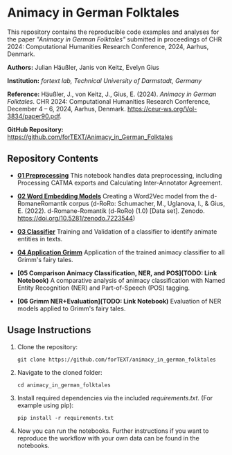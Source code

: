 # Animacy in German Folktales

This repository contains the reproducible code examples and analyses for the paper *"Animacy in German Folktales"* submitted in proceedings of CHR 2024: Computational Humanities Research Conference, 2024, Aarhus, Denmark.

**Authors:** Julian Häußler, Janis von Keitz, Evelyn Gius

**Institution:** *fortext lab, Technical University of Darmstadt, Germany*

**Reference:** Häußler, J., von Keitz, J., Gius, E. (2024). *Animacy in German Folktales*. CHR 2024: Computational Humanities Research Conference, December 4 – 6, 2024, Aarhus, Denmark. https://ceur-ws.org/Vol-3834/paper90.pdf.

**GitHub Repository:** https://github.com/forTEXT/Animacy_in_German_Folktales


## Repository Contents

- **[01 Preprocessing](animacy_in_german_folktales_01_preprocessing.ipynb)**
This notebook handles data preprocessing, including Processing CATMA exports and Calculating Inter-Annotator Agreement.

- **[02 Word Embedding Models](animacy_in_german_folktales_02_word_embedding_model.ipynb)**
Creating a Word2Vec model from the d-RomaneRomantik corpus (d-RoRo: Schumacher, M., Uglanova, I., & Gius, E. (2022). d-Romane-Romantik (d-RoRo) (1.0) [Data set]. Zenodo. https://doi.org/10.5281/zenodo.7223544)

- **[03 Classifier](animacy_in_german_folktales_03_classification.ipynb)**
Training and Validation of a classifier to identify animate entities in texts.

- **[04 Application Grimm](animacy_in_german_folktales_04_application_grimm.ipynb)**
Application of the trained animacy classifier to all Grimm's fairy tales. 

- **[05 Comparison Animacy Classification, NER, and POS](TODO: Link Notebook)**
A comparative analysis of animacy classification with Named Entity Recognition (NER) and Part-of-Speech (POS) tagging.

- **[06 Grimm NER+Evaluation](TODO: Link Notebook)**
Evaluation of NER models applied to Grimm's fairy tales. 


## Usage Instructions

1. Clone the repository:
   ```
   git clone https://github.com/forTEXT/animacy_in_german_folktales
   ```
2. Navigate to the cloned folder:
   ```
   cd animacy_in_german_folktales
   ```
3. Install required dependencies via the included *requirements.txt*. (For example using pip):
   ```
   pip install -r requirements.txt
   ```
4. Now you can run the notebooks. Further instructions if you want to reproduce the workflow with your own data can be found in the notebooks.  
